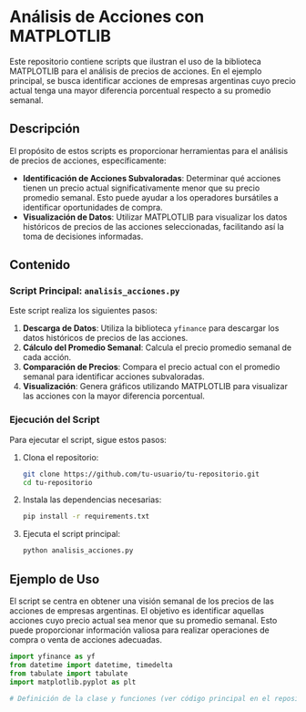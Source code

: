 # Análisis de Acciones con MATPLOTLIB

Este repositorio contiene scripts que ilustran el uso de la biblioteca MATPLOTLIB para el análisis de precios de acciones. En el ejemplo principal, se busca identificar acciones de empresas argentinas cuyo precio actual tenga una mayor diferencia porcentual respecto a su promedio semanal.

## Descripción

El propósito de estos scripts es proporcionar herramientas para el análisis de precios de acciones, específicamente:

- **Identificación de Acciones Subvaloradas**: Determinar qué acciones tienen un precio actual significativamente menor que su precio promedio semanal. Esto puede ayudar a los operadores bursátiles a identificar oportunidades de compra.
- **Visualización de Datos**: Utilizar MATPLOTLIB para visualizar los datos históricos de precios de las acciones seleccionadas, facilitando así la toma de decisiones informadas.

## Contenido

### Script Principal: `analisis_acciones.py`

Este script realiza los siguientes pasos:

1. **Descarga de Datos**: Utiliza la biblioteca `yfinance` para descargar los datos históricos de precios de las acciones.
2. **Cálculo del Promedio Semanal**: Calcula el precio promedio semanal de cada acción.
3. **Comparación de Precios**: Compara el precio actual con el promedio semanal para identificar acciones subvaloradas.
4. **Visualización**: Genera gráficos utilizando MATPLOTLIB para visualizar las acciones con la mayor diferencia porcentual.

### Ejecución del Script

Para ejecutar el script, sigue estos pasos:

1. Clona el repositorio:
    ```bash
    git clone https://github.com/tu-usuario/tu-repositorio.git
    cd tu-repositorio
    ```

2. Instala las dependencias necesarias:
    ```bash
    pip install -r requirements.txt
    ```

3. Ejecuta el script principal:
    ```bash
    python analisis_acciones.py
    ```

## Ejemplo de Uso

El script se centra en obtener una visión semanal de los precios de las acciones de empresas argentinas. El objetivo es identificar aquellas acciones cuyo precio actual sea menor que su promedio semanal. Esto puede proporcionar información valiosa para realizar operaciones de compra o venta de acciones adecuadas.

```python
import yfinance as yf
from datetime import datetime, timedelta
from tabulate import tabulate
import matplotlib.pyplot as plt

# Definición de la clase y funciones (ver código principal en el repositorio)

